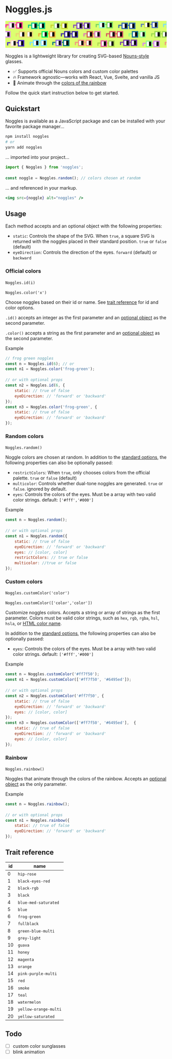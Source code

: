 # Noggles.js

![Noggles](/static/banner.png)

Noggles is a lightweight library for creating SVG-based [Nouns-style](https://nouns.wtf) glasses.

- ✅ Supports official Nouns colors and custom color palettes
- 🔥 Framework agnostic—works with React, Vue, Svelte, and vanilla JS
- 🌈 Animate through the [colors of the rainbow](#rainbow)

Follow the quick start instruction below to get started.

## Quickstart

Noggles is available as a JavaScript package and can be installed with your favorite package manager...

```bash
npm install noggles
# or
yarn add noggles
```

... imported into your project...

```js
import { Noggles } from 'noggles';

const noggle = Noggles.random(); // colors chosen at random
```

... and referenced in your markup.

```jsx
<img src={noggle} alt="noggles" />
```

## Usage

Each method accepts and an optional object with the following properties:

- `static`: Controls the shape of the SVG. When `true`, a square SVG is returned with the noggles placed in their standard position. `true` or `false` (default)
- `eyeDirection`: Controls the direction of the eyes. `forward` (default) or `backward`

### Official colors

`Noggles.id(i)`

`Noggles.color('x')`

Choose noggles based on their id or name. See [trait reference](#trait-reference) for id and color options.

`.id()` accepts an integer as the first parameter and an [optional object](#usage) as the second parameter.

`.color()` accepts a string as the first parameter and an [optional object](#usage) as the second parameter.

Example

```js
// frog green noggles
const n = Noggles.id(6); // or
const n1 = Noggles.color('frog-green');

// or with optional props
const n2 = Noggles.id(6, {
	static: // true of false
	eyeDirection: // 'forward' or 'backward'
});
const n3 = Noggles.color('frog-green', {
	static: // true of false
	eyeDirection: // 'forward' or 'backward'
});
```

### Random colors

`Noggles.random()`

Noggle colors are chosen at random. In addition to the [standard options](#usage), the following properties can also be optionally passed:

- `restrictColors`: When `true`, only chooses colors from the official palette. `true` or `false` (default)
- `multicolor`: Controls whether dual-tone noggles are generated. `true` or `false`. ignored by default.
- `eyes`: Controls the colors of the eyes. Must be a array with two valid color strings. default: `['#fff','#000']`

Example

```js
const n = Noggles.random();

// or with optional props
const n1 = Noggles.random({
	static: // true of false
	eyeDirection: // 'forward' or 'backward'
	eyes: // [color, color]
	restrictColors: // true or false
	multicolor: //true or false
});
```

### Custom colors

`Noggles.customColor('color')`

`Noggles.customColor(['color','color'])`

Customize noggles colors. Accepts a string or array of strings as the first parameter. Colors must be valid color strings, such as `hex`, `rgb`, `rgba`, `hsl`, `hsla`, or [HTML color name](https://www.w3schools.com/tags/ref_colornames.asp).

In addition to the [standard options](#usage), the following properties can also be optionally passed:

- `eyes`: Controls the colors of the eyes. Must be a array with two valid color strings. default: `['#fff','#000']`

Example

```js
const n = Noggles.customColor('#ff7f50');
const n1 = Noggles.customColor(['#ff7f50', '#6495ed']);

// or with optional props
const n2 = Noggles.customColor('#ff7f50', {
	static: // true of false
	eyeDirection: // 'forward' or 'backward'
	eyes: // [color, color]
});
const n3 = Noggles.customColor(['#ff7f50', '#6495ed'],  {
	static: // true of false
	eyeDirection: // 'forward' or 'backward'
	eyes: // [color, color]
});
```

### Rainbow

`Noggles.rainbow()`

Noggles that animate through the colors of the rainbow. Accepts an [optional object](#usage) as the only parameter.

Example

```js
const n = Noggles.rainbow();

// or with optional props
const n1 = Noggles.rainbow({
	static: // true of false
	eyeDirection: // 'forward' or 'backward'
});
```

## Trait reference

| id  | name                  |
| --- | --------------------- |
| 0   | `hip-rose`            |
| 1   | `black-eyes-red`      |
| 2   | `black-rgb`           |
| 3   | `black`               |
| 4   | `blue-med-saturated`  |
| 5   | `blue`                |
| 6   | `frog-green`          |
| 7   | `fullblack`           |
| 8   | `green-blue-multi`    |
| 9   | `grey-light`          |
| 10  | `guava`               |
| 11  | `honey`               |
| 12  | `magenta`             |
| 13  | `orange`              |
| 14  | `pink-purple-multi`   |
| 15  | `red`                 |
| 16  | `smoke`               |
| 17  | `teal`                |
| 18  | `watermelon`          |
| 19  | `yellow-orange-multi` |
| 20  | `yellow-saturated`    |

## Todo

- [ ] custom color sunglasses
- [ ] blink animation
